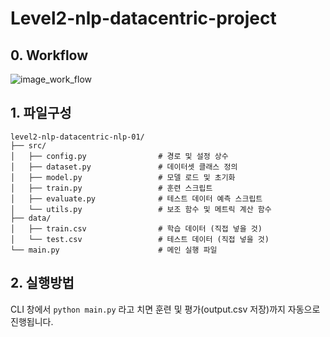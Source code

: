 # Level2-nlp-datacentric-project

## 0. Workflow
![image_work_flow](https://github.com/user-attachments/assets/0f130239-cf61-4fce-8ffc-959f7c2ce12c)

## 1. 파일구성
```
level2-nlp-datacentric-nlp-01/
├── src/
│   ├── config.py                # 경로 및 설정 상수
│   ├── dataset.py               # 데이터셋 클래스 정의
│   ├── model.py                 # 모델 로드 및 초기화
│   ├── train.py                 # 훈련 스크립트
│   ├── evaluate.py              # 테스트 데이터 예측 스크립트
│   └── utils.py                 # 보조 함수 및 메트릭 계산 함수
├── data/
│   ├── train.csv                # 학습 데이터 (직접 넣을 것)
│   └── test.csv                 # 테스트 데이터 (직접 넣을 것)
└── main.py                      # 메인 실행 파일

```

## 2. 실행방법

CLI 창에서
`python main.py`
라고 치면 훈련 및 평가(output.csv 저장)까지 자동으로 진행됩니다.
